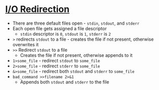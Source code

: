 # [I/O Redirection](https://tldp.org/LDP/abs/html/io-redirection.html)

* There are three default files open - `stdin`, `stdout`, and `stderr`
* Each open file gets assigned a file descriptor
  * `stdin` descriptor is `0`, `stdout` is `1`, `stderr` is `2`
* `>` redirects `stdout` to a file - creates the file if not present, otherwise overwrites it
* `>>` Redirect `stdout` to a file
  * Creates the file if not present, otherwise appends to it
* `1>some_file` - redirect `stdout` to `some_file`
* `2>some_file` - redirect `stderr` to `some_file`
* `&>some_file` - redirect both `stdout` and `stderr` to `some_file`
* `bad_command >>filename 2>&1`
  * Appends both `stdout` and `stderr` to the file
